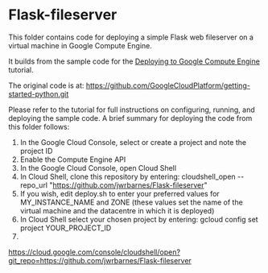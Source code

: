 # Flask-fileserver

 This folder contains code for deploying a simple Flask web fileserver on a virtual machine in
 Google Compute Engine.

 It builds from the sample code for the [Deploying to Google Compute Engine][tutorial-gce] tutorial. 
 
 The original code is at: https://github.com/GoogleCloudPlatform/getting-started-python.git

Please refer to the tutorial for full instructions on configuring, running,
and deploying the sample code. A brief summary for deploying the code from this folder follows:

1. In the Google Cloud Console, select or create a project and note the project ID
2. Enable the Compute Engine API
3. In the Google Cloud Console, open Cloud Shell
4. In Cloud Shell, clone this repository by entering: cloudshell_open --repo_url "https://github.com/jwrbarnes/Flask-fileserver"
5. If you wish, edit deploy.sh to enter your preferred values for MY_INSTANCE_NAME and ZONE
(these values set the name of the virtual machine and the datacentre in which it is deployed)
6. In Cloud Shell select your chosen project by entering: gcloud config set project YOUR_PROJECT_ID
7. 


https://cloud.google.com/console/cloudshell/open?git_repo=https://github.com/jwrbarnes/Flask-fileserver

 [tutorial-gce]: https://cloud.google.com/python/tutorials/getting-started-on-compute-engine
